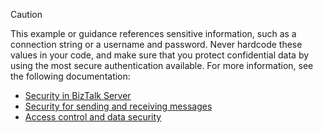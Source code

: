 > [!CAUTION]
>
> This example or guidance references sensitive information, such as a connection string 
> or a username and password. Never hardcode these values in your code, and make sure that 
> you protect confidential data by using the most secure authentication available. For more 
> information, see the following documentation:
>
> - [Security in BizTalk Server](/biztalk/core/security-features-in-biztalk-server)
> - [Security for sending and receiving messages](/biztalk/core/security-for-sending-and-receiving-messages)
> - [Access control and data security](/biztalk/core/access-control-and-data-security)
